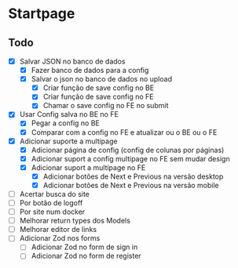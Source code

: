 # Startpage

## Todo

- [x] Salvar JSON no banco de dados
    - [x] Fazer banco de dados para a config
    - [x] Salvar o json no banco de dados no upload
        - [x] Criar função de save config no BE
        - [x] Criar função de save config no FE
        - [x] Chamar o save config no FE no submit
- [x] Usar Config salva no BE no FE
    - [x] Pegar a config no BE
    - [x] Comparar com a config no FE e atualizar ou o BE ou o FE
- [x] Adicionar suporte a multipage
    - [x] Adicionar página de config (config de colunas por páginas)
    - [x] Adicionar suport a config multipage no FE sem mudar design
    - [x] Adicionar suport a multipage no FE
        - [x] Adicionar botões de Next e Previous na versão desktop
        - [x] Adicionar botões de Next e Previous na versão mobile
- [ ] Acertar busca do site
- [ ] Por botão de logoff
- [ ] Por site num docker
- [ ] Melhorar return types dos Models
- [ ] Melhorar editor de links
- [ ] Adicionar Zod nos forms
    - [ ] Adicionar Zod no form de sign in
    - [ ] Adicionar Zod no form de register
